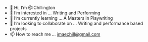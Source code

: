 - 👋 Hi, I’m @IChillington
- 👀 I’m interested in ... Writing and Performing 
- 🌱 I’m currently learning ... A Masters in Playwriting 
- 💞️ I’m looking to collaborate on ... Writing and performance based projects 
- 📫 How to reach me ... imaechill@gmail.com 

<!---
IChillington/IChillington is a ✨ special ✨ repository because its `README.md` (this file) appears on your GitHub profile.
You can click the Preview link to take a look at your changes.
--->
